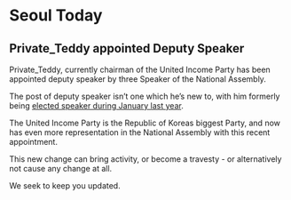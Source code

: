 # Seoul Today
## Private_Teddy appointed Deputy Speaker

Private_Teddy, currently chairman of the United Income Party has been appointed deputy speaker by three Speaker of the National Assembly.

The post of deputy speaker isn’t one which he’s new to, with him formerly being [elected speaker during January last year](https://seoultoday.github.io/2023/01/15/New-Speaker-23.html). 

The United Income Party is the Republic of Koreas biggest Party, and now has even more representation in the National Assembly with this recent appointment.

This new change can bring activity, or become a travesty - or alternatively not cause any change at all.

We seek to keep you updated.
